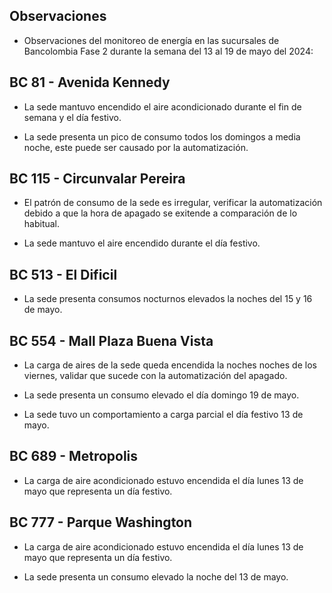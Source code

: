 ## Observaciones

<div align="right">

<!--<span style="font-size: smaller;"> Reporte semanal elaborado 02/01/2024</span> -->

</div>

- Observaciones del monitoreo de energía en las sucursales de Bancolombia Fase 2 durante la semana del 13 al 19 de mayo del 2024:

<!--## BC 73 - Pereira

<!-- - El lunes 1 de abril la carga de aire acondicionado fue mayor que los otros días -->

 ## BC 81 - Avenida Kennedy

- La sede mantuvo encendido el aire acondicionado durante el fin de semana y el día festivo. 

- La sede presenta un pico de consumo todos los domingos a media noche, este puede ser causado por la automatización.

<!--## BC 111 - Corozal

- Se presenta-->

<!-- - La sede presentó un consumo nocturno elevado la noche del 11 de Marzo. -->
<!-- Se corrige novedad de la carga del AA, para el 2 de mayo se puede tomar sede como referencia. Carga del aire era muy pequeña -->
## BC 115 - Circunvalar Pereira

<!-- - La sede presentó consumos elevados durante el fin de semana.-->

- El patrón de consumo de la sede es irregular, verificar la automatización debido a que la hora de apagado se exitende a comparación de lo habitual. 

- La sede mantuvo el aire encendido durante el día festivo.

<!-- -El cambio que presento la sede fue porque se pusieron las cargas de los cajeros que siempre funcionan -->

<!-- - La sede modificó su patrón de consumo histórico a partir del 30 de noviembre de 2023, especialmente en lo que respecta a los consumos nocturnos.-->

<!-- Se normaliza la novedad en la carga de aire acondicionado fuera del horario laboral a partir del 25 de noviembre, lo que resultará en una disminución en el consumo de energía y se reflejará en ahorros.-->
<!-- ## BC 265 Valle de Lili

- 


<!--## BC 332 - Zipaquira

- Se validan los consumos con la facturación y se determina que son estables. -->

<!-- ## BC 367 - Granada Meta 

- La sede normalizó su patrón de consumo.-->

<!--## BC 384 - Anapoima 

- Los días miércoles la sede apaga a el aire acondicionado a las 20:00 horas se sugiere realizar el apagado al igual que los otros días cuya hora es a las 19:00 horas.-->

<!-- ## BC 388 - CC Hayuelos

- La sede desconectó la medida de los equipos de aire acondicionado durante la semana.-->

<!-- ## BC 478 - Mix Vía 40 

- La sede presenta un consumo nocturno elevado la noche del 24 de abril, verificar si se presentaron trabajos operativos.-->

## BC 513 - El Dificil

- La sede presenta consumos nocturnos elevados la noches del 15 y 16 de mayo.

<!-- - Para la sede se debe validar la instalación de las medidas de los equipos de aire.-->

<!-- - La sede presenta un patrón de consumo irregular, manteniendo el aire encendido en horas nocturnas.-->


<!--## BC 516 - Santa Marta-->

<!-- ## BC 517 - El Rodadero 
- La sede presentó un consumo nocuturno elevado para la noche del 7 de mayo, validar si se realizó algún trabajo operativo en la sede

<!-- - La sede presenta que la carga del aire es mayor a la totalizadora. -->

 ## BC 554 - Mall Plaza Buena Vista

- La carga de aires de la sede queda encendida la noches noches de los viernes, validar que sucede con la automatización del apagado.

- La sede presenta un consumo elevado el día domingo 19 de mayo.

- La sede tuvo un comportamiento a carga parcial el día festivo 13 de mayo.

<!--## BC 681 - Cerete

- Para la noche del 11 de mayo, la sede apagó el sistema de aires más tarde de lo habitual.-->

<!-- - Se está validando la instalación de los equipos de medida del aire acondicionado.

- La sede normalizó su patrón de consumo.-->

<!--## BC 687 - Planeta Rica

- -->

## BC 689 - Metropolis 

- La carga de aire acondicionado estuvo encendida el día lunes 13 de mayo que representa un día festivo.

<!-- ## BC 733 - La Unión Valle

- La carga de aire acondicionado estuvo encendida durate el fin de semana, validar si se realizaron trabajos en la sede. -->

<!-- - La sede presenta altos consumos nocturnos durante toda la semana. -->

<!--## BC 772 - Caicedonia

- La sede no operó el día lunes 22 de abril. -->

<!--## BC 775 - Bulevar 54

- La sede presentó un patrón de consumo atípico, manteniendo la carga de aire encendida durante toda la semana laboral.-->

 ## BC 777 - Parque Washington 

- La carga de aire acondicionado estuvo encendida el día lunes 13 de mayo que representa un día festivo.

- La sede presenta un consumo elevado la noche del 13 de mayo.

<!-- ## BC 781 - Prado Plaza

- -->

<!-- ## BC 802 - Puerto Lopez 

- La sede presenta un pico de consumo el sábado en la mañana.-->